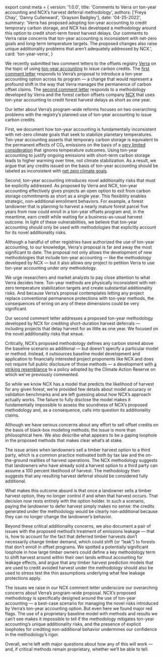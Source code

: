 export const meta = {
  version: '1.0.0',
  title:
    'Comments to Verra on ton-year accounting and NCX’s harvest deferral methodology',
  authors: ['Freya Chay', 'Danny Cullenward', 'Grayson Badgley'],
  date: '04-25-2022',
  summary:
    'Verra has proposed adopting ton-year accounting to credit temporary carbon storage, and NCX has developed a methodology around this option to credit short-term forest harvest delays. Our comments to Verra raise concerns that ton-year accounting is inconsistent with net-zero goals and long-term temperature targets. The proposed changes also raise unique additionality problems that aren’t adequately addressed by NCX.',
  card: 'ton-year-verra',
}

We recently submitted two comment letters to the offsets registry [Verra](https://verra.org/) on the topic of using [ton-year accounting](https://carbonplan.org/research/ton-year-explainer) to issue carbon credits. The [first comment letter](https://files.carbonplan.org/Verra-Ton-Year-Comment-Letter-04-08-22.pdf) responds to Verra’s proposal to introduce a ton-year accounting option across its program — a change that would represent a profound shift in the way that Verra manages the permanence of carbon offset claims. The [second comment letter](https://files.carbonplan.org/Verra-NCX-Harvest-Deferral-Comment-Letter-04-21-2022.pdf) responds to a methodology developed by Verra and the forest carbon offsets company [NCX](https://ncx.com/ncx/) that uses ton-year accounting to credit forest harvest delays as short as one year.

Our letter about Verra’s program-wide reforms focuses on two overarching problems with the registry’s planned use of ton-year accounting to issue carbon credits.

First, we document how ton-year accounting is fundamentally inconsistent with net-zero climate goals that seek to stabilize planetary temperatures. Ton-year accounting asserts that temporary carbon storage is equivalent to the permanent effects of CO₂ emissions on the basis of a [very limited consideration](https://carbonplan.org/research/ton-year-explainer) that ignores temperature outcomes. Using ton-year accounting to justify ongoing emissions with short-term carbon storage leads to higher warming over time, not climate stabilization. As a result, we argue that any credits issued on the basis of ton-year accounting should be labeled as inconsistent with [net zero climate goals](https://carbonplan.org/blog/climate-financial-risks).

Second, ton-year accounting introduces novel additionality risks that must be explicitly addressed. As proposed by Verra and NCX, ton-year accounting effectively gives projects an open option to exit from carbon storage commitments as short as a single year. This flexibility enables strategic, non-additional enrollment behaviors. For example, a forest landowner that is planning to harvest a nearly mature forest parcel five years from now could enroll in a ton-year offsets program and, in the meantime, earn credit while waiting for a business-as-usual harvest outcome. In light of these vulnerabilities, we believe that ton-year accounting should only be used with methodologies that explicitly account for its novel additionality risks.

Although a handful of other registries have authorized the use of ton-year accounting, to our knowledge, Verra's proposal is far and away the most significant to date. The proposal not only allows the development of new methodologies that include ton-year accounting — like the methodology developed by NCX — but it also allows _any_ project to petition Verra to use ton-year accounting under _any_ methodology.

We urge researchers and market analysts to pay close attention to what Verra decides here. Ton-year methods are physically inconsistent with net-zero temperature stabilization targets and create substantial additionality risks. And because Verra’s proposal contemplates letting any project replace conventional permanence protections with ton-year methods, the consequences of erring on any of these dimensions could be very significant.

Our second comment letter addresses a proposed ton-year methodology developed by NCX for crediting short-duration harvest deferrals — including projects that delay harvest for as little as one year. We focused on the novel additionality risks that ensue.

Critically, NCX’s proposed methodology defines any carbon stored above the baseline scenario as additional — but doesn’t specify a particular model or method. Instead, it outsources baseline model development and application to financially interested project proponents like NCX and does not require full public disclosure of those methods — a development with [a striking resemblance](https://carbonplan.org/research/soil-carbon-comment) to a policy adopted by the Climate Action Reserve on which we’ve previously commented.

So while we know NCX has a model that predicts the likelihood of harvest for any given forest, we’re provided few details about model accuracy or validation benchmarks and are left guessing about how NCX’s approach actually works. The failure to fully disclose the model makes it fundamentally impossible to assess the soundness of NCX’s proposed methodology and, as a consequence, calls into question its additionality claims.

Although we have serious concerns about any effort to sell offset credits on the basis of black-box modeling methods, the issue is more than philosophical here. We also describe what appears to be a gaping loophole in the proposed methods that makes clear what’s at stake.

The issue arises when landowners sell a timber harvest option to a third party, which is a common practice motivated both by tax law and the on-the-ground realities of harvest operations. The NCX methodology suggests that landowners who have already sold a harvest option to a third party can assume a 100 percent likelihood of harvest. The methodology then suggests that any resulting harvest deferral should be considered fully additional.

What makes this outcome absurd is that once a landowner sells a timber harvest option, they no longer control if and when that harvest occurs. That decision now rests entirely with the option holder. In such a scenario, paying the landowner to defer harvest simply makes no sense: the credits generated under the methodology would be clearly non-additional because they can no longer change the landowner’s behavior.

Beyond these critical additionality concerns, we also document a pair of issues with the proposed method’s treatment of emissions leakage — that is, how to account for the fact that deferred timber harvests don’t necessarily change timber demand, which could shift (or “leak”) to forests that don’t enroll in offset programs. We spotted a potentially significant loophole in how large timber owners could define a key methodology term to shift harvest around within their own lands without accounting for leakage effects, and argue that any timber harvest prediction models that are used to credit avoided harvest under the methodology should also be used to stress test the thin assumptions underlying what few leakage protections apply.

The issues we raise in our NCX comment letter underscore our overarching concerns about Verra’s program-wide proposal. NCX’s proposed methodology is specifically designed around the use of ton-year accounting — a best-case scenario for managing the novel risks introduced by Verra’s ton-year accounting option. But even here we found major red flags. The use of a proprietary baseline model with methods and results we can’t see makes it impossible to tell if the methodology mitigates ton-year accounting’s unique additionality risks, and the presence of explicit loopholes for crediting non-additional behavior undermines our confidence in the methodology’s rigor.

Overall, we’re left with major questions about how any of this will work — and, if critical methods remain proprietary, whether we’ll be able to tell.
